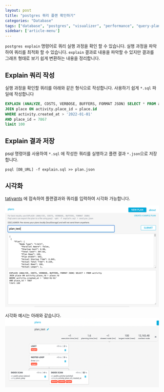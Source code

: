 ```yaml
---
layout: post
title: "postgres 쿼리 플랜 확인하기"
categories: "Database"
tags: ["database", "postgres", "visualizer", "performance", "query-plan"]
sidebar: ['article-menu']
---
```


`postgres explain` 명령어로 쿼리 실행 과정을 확인 할 수 있습니다.
실행 과정을 파악하여 쿼리를 최적화 할 수 있습니다.
`explain` 결과로 내용을 파악할 수 있지만 결과를 그래프 형태로 보기 쉽게 변환하는 내용을 정리합니다.


## Explain 쿼리 작성

실행 과정을 확인할 쿼리를 아래와 같은 형식으로 작성합니다. 사용하기 쉽게 `*.sql` 파일에 작성합니다

``` sql
EXPLAIN (ANALYZE, COSTS, VERBOSE, BUFFERS, FORMAT JSON) SELECT * FROM activity
JOIN place ON activity.place_id = place.id
WHERE activity.created_at > '2022-01-01'
AND place_id = 7867
limit 100
```

## Explain 결과 저장

psql 명령어를 사용하여 `*.sql` 에 작성한 쿼리를 실행하고 플랜 결과 `*.json`으로 저장합니다.
```
psql [DB_URL] -f explain.sql >> plan.json
```

## 시각화
[tatiyants](http://tatiyants.com/pev/#/plans/new) 에 접속하여 플랜결과와 쿼리를 입력하여 시각화 가능합니다.

<img class="post_img" src="/assets/images/posts/query_plan_1.png">

시각화 예시는 아래와 같습니다. 
<img class="post_img" src="/assets/images/posts/query_plan_2.png">
